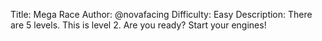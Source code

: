 Title: Mega Race
Author: @novafacing
Difficulty: Easy
Description: There are 5 levels. This is level 2. Are you ready? Start your engines!
